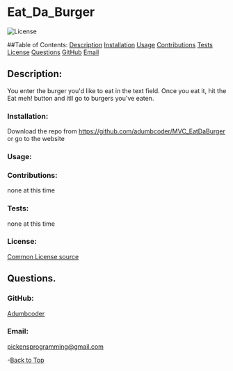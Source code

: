  
  # Eat_Da_Burger 

  ![License](https://img.shields.io/static/v1?label=License&message=none&color=green)


  ##Table of Contents:
  [Description](#description)
    [Installation](#installation)
    [Usage](#usage)
    [Contributions](#contributions)
    [Tests](#tests)
    [License](#license)
  [Questions](#questions)
    [GitHub](#github)
    [Email](#email)
    
  ## Description:
  You enter the burger you'd like to eat in the text field. Once you eat it, hit the Eat meh! button and itll go to burgers you've eaten.

  ### Installation:
  Download the repo from https://github.com/adumbcoder/MVC_EatDaBurger or go to the website

  ### Usage:
  

  ### Contributions:
  none at this time

  ### Tests:
  none at this time

  ### License:

  [Common License source](https://opensource.org/licenses)
  ## Questions.
  ### GitHub:
  [Adumbcoder](https://github.com/adumbcoder)

  ### Email:
  pickensprogramming@gmail.com

  -[Back to Top](#)
